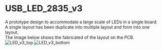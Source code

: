# USB_LED_2835_v3 
A prototype design to accommodate a large scale of LEDs in a single board. A single layout has been duplicate into multiple layout and form into one layout.  
The image below shows the fabricated of the layout on the PCB.  
![LED_v3_top](https://user-images.githubusercontent.com/65590803/221755571-181df5b9-5c2c-4329-9655-ea0ed774899d.jpeg)
 ![LED_v3_bottom](https://user-images.githubusercontent.com/65590803/221755592-4b89bac0-1917-4812-b160-c10eef83c243.jpeg)

